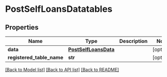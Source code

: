 # PostSelfLoansDatatables

## Properties
Name | Type | Description | Notes
------------ | ------------- | ------------- | -------------
**data** | [**PostSelfLoansData**](PostSelfLoansData.md) |  | [optional] 
**registered_table_name** | **str** |  | [optional] 

[[Back to Model list]](../README.md#documentation-for-models) [[Back to API list]](../README.md#documentation-for-api-endpoints) [[Back to README]](../README.md)

